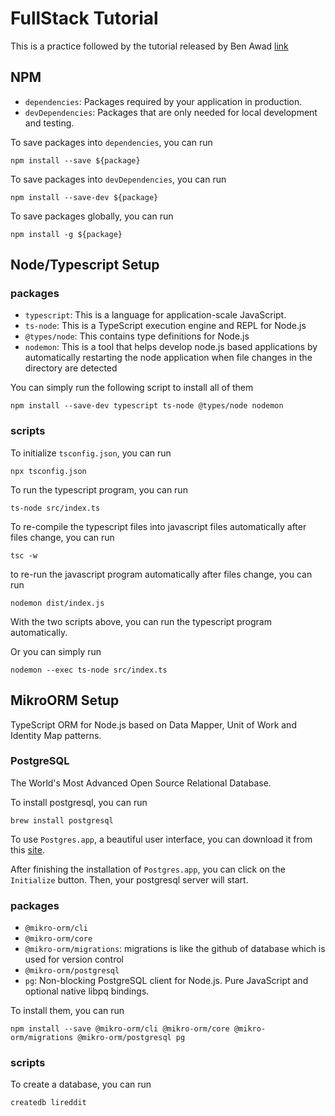 # FullStack Tutorial
This is a practice followed by the tutorial released by Ben Awad [link](https://www.youtube.com/watch?v=I6ypD7qv3Z8&t=9814s)

## NPM
- `dependencies`: Packages required by your application in production.
- `devDependencies`: Packages that are only needed for local development and testing.

To save packages into `dependencies`, you can run
```
npm install --save ${package}
```

To save packages into `devDependencies`, you can run
```
npm install --save-dev ${package}
```

To save packages globally, you can run
```
npm install -g ${package}
```

## Node/Typescript Setup
### packages
- `typescript`: This is a language for application-scale JavaScript.
- `ts-node`: This is a TypeScript execution engine and REPL for Node.js
- `@types/node`: This contains type definitions for Node.js
- `nodemon`: This is a tool that helps develop node.js based applications by automatically restarting the node application when file changes in the directory are detected

You can simply run the following script to install all of them
```
npm install --save-dev typescript ts-node @types/node nodemon
```


### scripts
To initialize `tsconfig.json`, you can run
```
npx tsconfig.json
```

To run the typescript program, you can run
```
ts-node src/index.ts
```

To re-compile the typescript files into javascript files automatically after files change, you can run
```
tsc -w
```

to re-run the javascript program automatically after files change, you can run
```
nodemon dist/index.js
```

With the two scripts above, you can run the typescript program automatically.

Or you can simply run
```
nodemon --exec ts-node src/index.ts
```

## MikroORM Setup
TypeScript ORM for Node.js based on Data Mapper, Unit of Work and Identity Map patterns.

### PostgreSQL
The World's Most Advanced Open Source Relational Database.

To install postgresql, you can run
```
brew install postgresql
```

To use `Postgres.app`, a beautiful user interface, you can download it from this [site](https://postgresapp.com).

After finishing the installation of `Postgres.app`, you can click on the `Initialize` button. Then, your postgresql server will start.

### packages
- `@mikro-orm/cli`
- `@mikro-orm/core`
- `@mikro-orm/migrations`: migrations is like the github of database which is used for version control
- `@mikro-orm/postgresql`
- `pg`: Non-blocking PostgreSQL client for Node.js. Pure JavaScript and optional native libpq bindings.

To install them, you can run
```
npm install --save @mikro-orm/cli @mikro-orm/core @mikro-orm/migrations @mikro-orm/postgresql pg
```

### scripts
To create a database, you can run
```
createdb lireddit
```